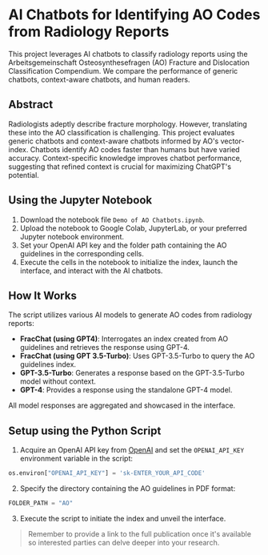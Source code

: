 

# AI Chatbots for Identifying AO Codes from Radiology Reports

This project leverages AI chatbots to classify radiology reports using the Arbeitsgemeinschaft Osteosynthesefragen (AO) Fracture and Dislocation Classification Compendium. We compare the performance of generic chatbots, context-aware chatbots, and human readers.

## Abstract
Radiologists adeptly describe fracture morphology. However, translating these into the AO classification is challenging. This project evaluates generic chatbots and context-aware chatbots informed by AO's vector-index. Chatbots identify AO codes faster than humans but have varied accuracy. Context-specific knowledge improves chatbot performance, suggesting that refined context is crucial for maximizing ChatGPT's potential.

## Using the Jupyter Notebook

1. Download the notebook file `Demo of AO Chatbots.ipynb`.
2. Upload the notebook to Google Colab, JupyterLab, or your preferred Jupyter notebook environment.
3. Set your OpenAI API key and the folder path containing the AO guidelines in the corresponding cells.
4. Execute the cells in the notebook to initialize the index, launch the interface, and interact with the AI chatbots.

## How It Works

The script utilizes various AI models to generate AO codes from radiology reports:
- **FracChat (using GPT4)**: Interrogates an index created from AO guidelines and retrieves the response using GPT-4.
- **FracChat (using GPT 3.5-Turbo)**: Uses GPT-3.5-Turbo to query the AO guidelines index.
- **GPT-3.5-Turbo**: Generates a response based on the GPT-3.5-Turbo model without context.
- **GPT-4**: Provides a response using the standalone GPT-4 model.

All model responses are aggregated and showcased in the interface.

## Setup using the Python Script

1. Acquire an OpenAI API key from [OpenAI](https://platform.openai.com/account/api-keys) and set the `OPENAI_API_KEY` environment variable in the script:
```python
os.environ["OPENAI_API_KEY"] = 'sk-ENTER_YOUR_API_CODE'
```
2. Specify the directory containing the AO guidelines in PDF format:
```python
FOLDER_PATH = "AO"
```
3. Execute the script to initiate the index and unveil the interface.

> Remember to provide a link to the full publication once it's available so interested parties can delve deeper into your research.
